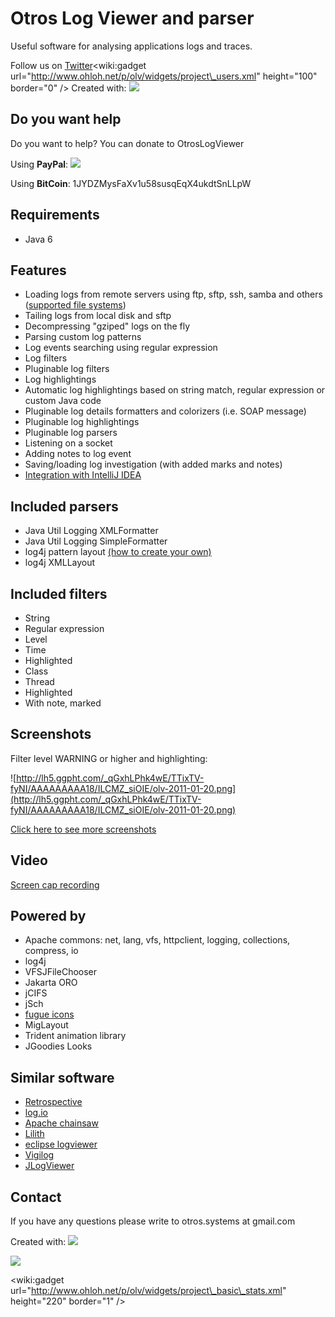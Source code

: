 # Otros Log Viewer and parser #
Useful software for analysing applications logs and traces.

Follow us on [Twitter](https://twitter.com/OtrosSystems)&lt;wiki:gadget url="http://www.ohloh.net/p/olv/widgets/project\_users.xml" height="100" border="0" /&gt;  Created with: [![](http://www.jetbrains.com/idea/opensource/img/all/banners/idea125x37_white.gif)](http://www.jetbrains.com/idea/)


## Do you want help ##
Do you want to help? You can donate to OtrosLogViewer

Using **PayPal**:
[![](https://www.paypalobjects.com/webstatic/mktg/logo-center/PP_Acceptance_Marks_for_LogoCenter_76x48.png)](https://www.paypal.com/cgi-bin/webscr?cmd=_donations&business=GJUQP3X5FMUQU&lc=US&item_name=OtrosLogViewer%20%2d%20donate&currency_code=USD&bn=PP%2dDonationsBF%3abtn_donateCC_LG%2egif%3aNonHosted)

Using **BitCoin**: 1JYDZMysFaXv1u58susqEqX4ukdtSnLLpW

## Requirements ##
  * Java 6

## Features ##
  * Loading logs from remote servers using ftp, sftp, ssh, samba and others ([supported file systems](http://commons.apache.org/vfs/filesystems.html))
  * Tailing logs from local disk and sftp
  * Decompressing "gziped" logs on the fly
  * Parsing custom log patterns
  * Log events searching using regular expression
  * Log filters
  * Pluginable log filters
  * Log highlightings
  * Automatic log highlightings based on string match, regular expression or custom Java code
  * Pluginable log details formatters and colorizers (i.e. SOAP message)
  * Pluginable log highlightings
  * Pluginable log parsers
  * Listening on a socket
  * Adding notes to log event
  * Saving/loading log investigation (with added marks and notes)
  * [Integration with IntelliJ IDEA](https://github.com/otros-systems/otroslogviewer/wiki/JumpToCode)


## Included parsers ##
  * Java Util Logging XMLFormatter
  * Java Util Logging SimpleFormatter
  * log4j pattern layout [(how to create your own)](https://github.com/otros-systems/otroslogviewer/wiki/Log4jPatternLayout)
  * log4j XMLLayout

## Included filters ##
  * String
  * Regular expression
  * Level
  * Time
  * Highlighted
  * Class
  * Thread
  * Highlighted
  * With note, marked


## Screenshots ##

Filter level WARNING or higher and highlighting:

![http://lh5.ggpht.com/_qGxhLPhk4wE/TTixTV-fyNI/AAAAAAAAA18/ILCMZ_siOIE/olv-2011-01-20.png](http://lh5.ggpht.com/_qGxhLPhk4wE/TTixTV-fyNI/AAAAAAAAA18/ILCMZ_siOIE/olv-2011-01-20.png)

[Click here to see more screenshots](https://github.com/otros-systems/otroslogviewer/wiki/Screenshots)

## Video ##
[Screen cap recording ](https://github.com/otros-systems/otroslogviewer/wiki/Wideo)

## Powered by ##
  * Apache commons: net, lang, vfs, httpclient, logging, collections, compress, io
  * log4j
  * VFSJFileChooser
  * Jakarta ORO
  * jCIFS
  * jSch
  * [fugue icons](http://code.google.com/p/fugue-icons-src/)
  * MigLayout
  * Trident animation library
  * JGoodies Looks

## Similar software ##
  * [Retrospective](http://www.retrospective.centeractive.com?olv)
  * [log.io](http://logio.org/)
  * [Apache chainsaw](https://logging.apache.org/chainsaw)
  * [Lilith](http://lilith.huxhorn.de/)
  * [eclipse logviewer](https://anb0s.github.io/LogViewer/)
  * [Vigilog](http://vigilog.sourceforge.net/index.html)
  * [JLogViewer](http://sourceforge.net/projects/jlogviewer/)

## Contact ##
If you have any questions please write to otros.systems at gmail.com

Created with: [![](http://www.jetbrains.com/idea/opensource/img/all/banners/idea125x37_white.gif)](http://www.jetbrains.com/idea/)

[![](http://petition.stopsoftwarepatents.eu/banner/171006582880/ssp-362-60.gif)](http://petition.stopsoftwarepatents.eu/171006582880/)

&lt;wiki:gadget url="http://www.ohloh.net/p/olv/widgets/project\_basic\_stats.xml" height="220" border="1" /&gt;